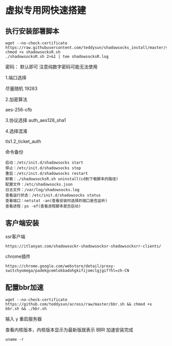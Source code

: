 # 虚拟专用网快速搭建

## 执行安装部署脚本
```shell
wget --no-check-certificate https://raw.githubusercontent.com/teddysun/shadowsocks_install/master/shadowsocksR.sh
chmod +x shadowsocksR.sh
./shadowsocksR.sh 2>&1 | tee shadowsocksR.log
```

密码： 默认即可    注意纯数字密码可能无法使用


1.端口选择

尽量随机 19283

2.加密算法

aes-256-cfb

3.协议选择
auth_aes128_sha1

4.选择混淆

tls1.2_ticket_auth

命令备份
```
启动：/etc/init.d/shadowsocks start
停止：/etc/init.d/shadowsocks stop
重启：/etc/init.d/shadowsocks restart
卸载：./shadowsocksR.sh uninstall(cd到下载脚本的路径)
配置文件：/etc/shadowsocks.json
日志文件：/var/log/shadowsocks.log
查看运行状态：/etc/init.d/shadowsocks status
查看端口：netstat -an(查看安装时选择的端口是否监听)
查看进程：ps -ef(查看进程脚本是否启动)
```


## 客户端安装

ssr客户端

```
https://itlanyan.com/shadowsockr-shadowsocksr-shadowsocksrr-clients/
```

chrome插件
```
https://chrome.google.com/webstore/detail/proxy-switchyomega/padekgcemlokbadohgkifijomclgjgif?hl=zh-CN
```

## 配置bbr加速
```
wget --no-check-certificate https://github.com/teddysun/across/raw/master/bbr.sh && chmod +x bbr.sh && ./bbr.sh

```
输入 y 重启服务器

查看内核版本，内核版本显示为最新版就表示 BBR 加速安装完成
```
uname -r

```
